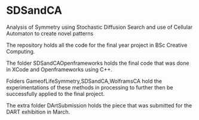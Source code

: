 # SDSandCA
Analysis of Symmetry using Stochastic Diffusion Search and use of Cellular Automaton to create novel patterns

The repository holds all the code for the final year project in BSc Creative Computing.

The folder SDSandCAOpenframeworks holds the final code that was done in XCode and Openframeworks using C++.

Folders GameofLifeSymmetry,SDSandCA,WolframsCA hold the experimentations of these methods in processing to further then be successfully applied to the final project. 

The extra folder DArtSubmission holds the piece that was submitted for the DART exhibition in March.
